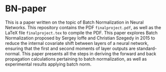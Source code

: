 # BN-paper

This is a paper written on the topic of Batch Normalization in Neural Networks. This repository contains the PDF `finalproject.pdf`, as well as the LaTeX file `finalproject.tex` to compile the PDF. This paper explores Batch Normalization proposed by Sergey Ioffe and Christian Szegedy in 2015 to reduce the internal covariate shift between layers of a neural network, ensuring that the first and second moments of layer outputs are standard-normal. This paper presents all the steps in deriving the forward and back propagation calculations pertaining to batch normalization, as well as experimental results applying batch norm.

